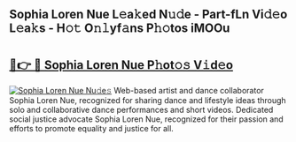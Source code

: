 ## Sophia Loren Nue L𝚎a𝚔ed N𝚞𝚍e - Part-fLn Vi𝚍𝚎o L𝚎a𝚔s - H𝚘𝚝 O𝚗𝚕yf𝚊ns P𝚑𝚘tos iMOOu

# <h2><a href="http://kfbtjh.oniu.top/?m=Sophia+Loren+Nue">🔗👉 🔴 Sophia Loren Nue P𝚑ot𝚘𝚜 V𝚒d𝚎o</a></h2>

[![Sophia Loren Nue Nu𝚍e𝚜](https://i.imgur.com/0qMVB7G.gif)](http://kfbtjh.oniu.top/?m=Sophia+Loren+Nue)
Web-based artist and dance collaborator Sophia Loren Nue, recognized for sharing dance and lifestyle ideas through solo and collaborative dance performances and short videos. Dedicated social justice advocate Sophia Loren Nue, recognized for their passion and efforts to promote equality and justice for all.  
